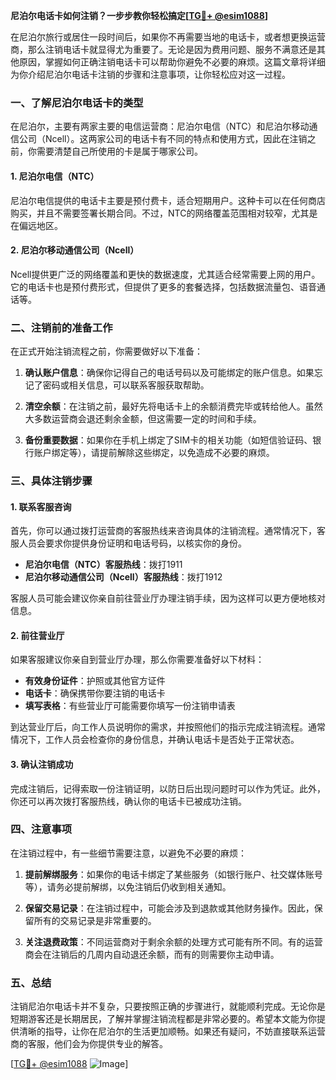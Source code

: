 **尼泊尔电话卡如何注销？一步步教你轻松搞定[[TG💪+ @esim1088](https://t.me/s/esim1088)]**

在尼泊尔旅行或居住一段时间后，如果你不再需要当地的电话卡，或者想更换运营商，那么注销电话卡就显得尤为重要了。无论是因为费用问题、服务不满意还是其他原因，掌握如何正确注销电话卡可以帮助你避免不必要的麻烦。这篇文章将详细为你介绍尼泊尔电话卡注销的步骤和注意事项，让你轻松应对这一过程。

### 一、了解尼泊尔电话卡的类型

在尼泊尔，主要有两家主要的电信运营商：尼泊尔电信（NTC）和尼泊尔移动通信公司（Ncell）。这两家公司的电话卡有不同的特点和使用方式，因此在注销之前，你需要清楚自己所使用的卡是属于哪家公司。

#### 1. 尼泊尔电信（NTC）
尼泊尔电信提供的电话卡主要是预付费卡，适合短期用户。这种卡可以在任何商店购买，并且不需要签署长期合同。不过，NTC的网络覆盖范围相对较窄，尤其是在偏远地区。

#### 2. 尼泊尔移动通信公司（Ncell）
Ncell提供更广泛的网络覆盖和更快的数据速度，尤其适合经常需要上网的用户。它的电话卡也是预付费形式，但提供了更多的套餐选择，包括数据流量包、语音通话等。

### 二、注销前的准备工作

在正式开始注销流程之前，你需要做好以下准备：

1. **确认账户信息**：确保你记得自己的电话号码以及可能绑定的账户信息。如果忘记了密码或相关信息，可以联系客服获取帮助。
   
2. **清空余额**：在注销之前，最好先将电话卡上的余额消费完毕或转给他人。虽然大多数运营商会退还剩余金额，但这需要一定的时间和手续。

3. **备份重要数据**：如果你在手机上绑定了SIM卡的相关功能（如短信验证码、银行账户绑定等），请提前解除这些绑定，以免造成不必要的麻烦。

### 三、具体注销步骤

#### 1. 联系客服咨询
首先，你可以通过拨打运营商的客服热线来咨询具体的注销流程。通常情况下，客服人员会要求你提供身份证明和电话号码，以核实你的身份。

- **尼泊尔电信（NTC）客服热线**：拨打1911
- **尼泊尔移动通信公司（Ncell）客服热线**：拨打1912

客服人员可能会建议你亲自前往营业厅办理注销手续，因为这样可以更方便地核对信息。

#### 2. 前往营业厅
如果客服建议你亲自到营业厅办理，那么你需要准备好以下材料：

- **有效身份证件**：护照或其他官方证件
- **电话卡**：确保携带你要注销的电话卡
- **填写表格**：有些营业厅可能需要你填写一份注销申请表

到达营业厅后，向工作人员说明你的需求，并按照他们的指示完成注销流程。通常情况下，工作人员会检查你的身份信息，并确认电话卡是否处于正常状态。

#### 3. 确认注销成功
完成注销后，记得索取一份注销证明，以防日后出现问题时可以作为凭证。此外，你还可以再次拨打客服热线，确认你的电话卡已被成功注销。

### 四、注意事项

在注销过程中，有一些细节需要注意，以避免不必要的麻烦：

1. **提前解绑服务**：如果你的电话卡绑定了某些服务（如银行账户、社交媒体账号等），请务必提前解绑，以免注销后仍收到相关通知。

2. **保留交易记录**：在注销过程中，可能会涉及到退款或其他财务操作。因此，保留所有的交易记录是非常重要的。

3. **关注退费政策**：不同运营商对于剩余余额的处理方式可能有所不同。有的运营商会在注销后的几周内自动退还余额，而有的则需要你主动申请。

### 五、总结

注销尼泊尔电话卡并不复杂，只要按照正确的步骤进行，就能顺利完成。无论你是短期游客还是长期居民，了解并掌握注销流程都是非常必要的。希望本文能为你提供清晰的指导，让你在尼泊尔的生活更加顺畅。如果还有疑问，不妨直接联系运营商的客服，他们会为你提供专业的解答。

[[TG💪+ @esim1088](https://t.me/s/esim1088) ![Image](https://i.postimg.cc/4NQfJmqS/Snipaste-2025-05-13-00-14-12.png)]
